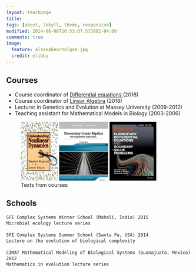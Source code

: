 ```yaml
---
layout: teachpage
title: 
tags: [about, Jekyll, theme, responsive]
modified: 2014-08-08T20:53:07.573882-04:00
comments: true
image:
  feature: alaskabeachalgae.jpg
  credit: elibby
---
```



## Courses
* Course coordinator of <a href="http://www.umu.se/sok/sok-kursplan/kursplan?code=20145"> Differential equations </a> (2018)
* Course coordinator of [Linear Algebra](http://www.umu.se/sok/sok-kursplan/kursplan?code=17904) (2018)
* Lecturer in Genetics and Evolution at Massey University (2009-2012)
* Teaching assistant for Mathematical Models in Biology (2003-2006)
	
	
<figure>
<a href="/images/GlassBook.jpg"><img src="/images/GlassBook.jpg" width="100"></a>
<a href="/images/book_lin_alg.jpg"><img src="/images/book_lin_alg.jpg" width="133"></a>
<a href="/images/book_diffeq.jpg"><img src="/images/book_diffeq.jpg" width="127"></a>
<figcaption> Texts from courses </figcaption>
</figure>


## Schools
	SFI Complex Systems Winter School (Mohali, India) 2015
	Microbial ecology lecture series

	SFI Complex Systems Summer School (Santa Fe, USA) 2014
	Lecture on the evolution of biological complexity

	CIMAT Mathematical Modeling of Biological Systems (Guanajuato, Mexico) 2012
	Mathematics in evolution lecture series









